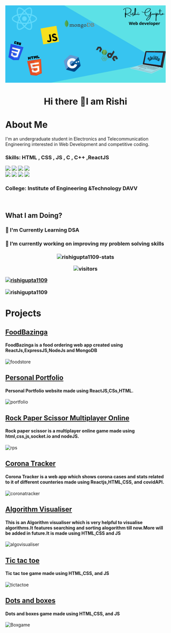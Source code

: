 

<h3 align="center"> </h3>


![](https://github.com/rishigupta1109/rishigupta1109/blob/main/skills-img.png)
<h1 align="center">Hi there 👋I am Rishi </h1>
<h1>About Me</h1>

<p>
 I'm an undergraduate student in Electronics and Telecommunication Engineering interested in Web Development and competitive coding. 
</p>

<h3> Skills: HTML , CSS , JS , C , C++  ,ReactJS</h3>
<span>
<img src="https://img.shields.io/badge/html5%20-%23E34F26.svg?&style=for-the-badge&logo=html5&logoColor=white"/>
<img src="https://img.shields.io/badge/css3%20-%231572B6.svg?&style=for-the-badge&logo=css3&logoColor=white"/>
<img src="https://img.shields.io/badge/javascript%20-%23323330.svg?&style=for-the-badge&logo=javascript&logoColor=%23F7DF1E"/>
 <img src="https://img.shields.io/badge/-ReactJs-61DAFB?logo=react&logoColor=white&style=for-the-badge"/>
<br>
<span>
<img src="https://img.shields.io/badge/C-00599C?style=for-the-badge&logo=c&logoColor=white "/>
<img src="https://img.shields.io/badge/C%2B%2B-00599C?style=for-the-badge&logo=c%2B%2B&logoColor=white "/>

<img src="https://img.shields.io/badge/git%20-%23404d59.svg?&style=for-the-badge&logo=git&logoColor=white"/>
<img src="https://img.shields.io/badge/github%20-%23121011.svg?&style=for-the-badge&logo=github&logoColor=white"/></span>
<br>
</span>

<h3> College: Institute of Engineering &Technology DAVV </h3> <br />



<h2 align="left"> What I am Doing? </h2>

<h3>📑 I'm Currently Learning DSA </h3>

<h3>🔭 I’m currently working on improving my problem solving skills<h3>
 <center>
<img src="https://github-readme-stats.vercel.app/api?username=rishigupta1109&show_icons=true&count_private=true" alt="rishigupta1109-stats" />
<p><img src="https://visitor-badge.glitch.me/badge?page_id=rishigupta1109.rishigupta1109" alt="visitors"></p>
</center>
 <p align="left"> <a href="https://github.com/ryo-ma/github-profile-trophy"><img src="https://github-profile-trophy.vercel.app/?username=rishigupta1109" alt="rishigupta1109" /></a> </p>
<p><img align="center" src="https://github-readme-streak-stats.herokuapp.com/?user=rishigupta1109&" alt="rishigupta1109" /></p>

 
 
 <h1>Projects</h1>
 <h2><a href="https://www.linkedin.com/posts/rishi-gupta-027298204_webdevelopment-learning-reactjs-activity-6814595111528353792-OW1H">FoodBazinga</a> </h2>
 
 <h4>FoodBazinga is a food ordering web app created using ReactJs,ExpressJS,NodeJs and MongoDB </h4>

  ![foodstore](https://user-images.githubusercontent.com/84670640/144411975-4c571f4e-713e-4986-996c-6eeb124f40c8.PNG)
 
 <h2><a href="https://rishigupta1109.github.io/Portfolio/">Personal Portfolio</a> </h2>
 
 <h4>Personal Portfolio website made using ReactJS,CSs,HTML. </h4>

 ![portfolio](https://user-images.githubusercontent.com/84670640/144414024-1a9e3fb5-91ab-4f88-a48f-e5cca61eccd2.PNG)

 
  <h2><a href="https://rishigupta1109.github.io/RockPaperScissor/">Rock Paper Scissor Multiplayer Online</a> </h2>
 
 <h4>Rock paper scissor is a multiplayer online game made using html,css,js,socket.io and nodeJS. </h4>

![rps](https://user-images.githubusercontent.com/84670640/144414358-19e9366b-ba74-4e3a-8463-abe6f541caa9.PNG)
 
   <h2><a href="https://rishigupta1109.github.io/CoronaTracker/">Corona Tracker</a> </h2>
 
 <h4>Corona Tracker is a web app which shows corona cases and stats related to it of different counteries made using Reactjs,HTML,CSS, and covidAPI. </h4>

![coronatracker](https://user-images.githubusercontent.com/84670640/144414922-3df00dde-2c4e-47b0-9200-250eb1e78e54.PNG)
 
 
 <h2> <a href="https://rishigupta1109.github.io/CoronaTracker/">Algorithm Visualiser</a> </h2> 
 
 <h4>This is an Algorithm visualiser which is very helpful to visualise algorithms.It features searching and sorting alogorithm till now.More will be added in future.It is made using HTML,CSS and JS </h4>

![algovisualiser](https://user-images.githubusercontent.com/84670640/144415337-8c9b751f-ca48-4fe7-8fb9-40cb3ec0f085.PNG)
 
   <h2><a href="https://rishigupta1109.github.io/tictaktoe">Tic tac toe</a> </h2>
 
 <h4>Tic tac toe game made using HTML,CSS, and JS </h4>

 ![tictactoe](https://user-images.githubusercontent.com/84670640/144415994-86185af8-6233-415a-a8a6-98290c46e7cb.PNG)
 
   <h2><a href="https://rishigupta1109.github.io/Dots-Boxes/">Dots and boxes</a> </h2>
 
 <h4>Dots and boxes game made using HTML,CSS, and JS </h4>

![Boxgame](https://user-images.githubusercontent.com/84670640/144416326-4afc75e5-209d-447a-9dbc-4fcf9cb08d49.PNG)





 
